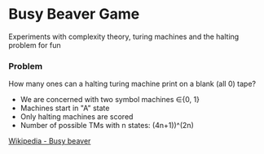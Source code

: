# Busy Beaver Game

Experiments with complexity theory, turing machines and the halting problem for fun

### Problem

How many ones can a halting turing machine print on a blank (all 0) tape?

- We are concerned with two symbol machines ∈{0, 1}
- Machines start in "A" state
- Only halting machines are scored
- Number of possible TMs with n states: (4n+1))^(2n)

[Wikipedia - Busy beaver](https://en.wikipedia.org/wiki/Busy_beaver)
